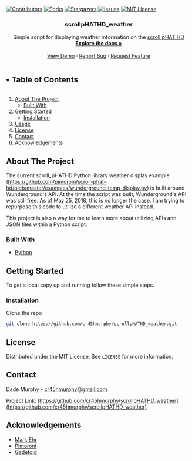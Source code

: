<!--
*** Thanks for checking out the Best-README-Template. If you have a suggestion
*** that would make this better, please fork the repo and create a pull request
*** or simply open an issue with the tag "enhancement".
*** Thanks again! Now go create something AMAZING! :D
***
***
***
*** To avoid retyping too much info. Do a search and replace for the following:
*** github_username, repo_name, twitter_handle, email, project_title, project_description
-->



<!-- PROJECT SHIELDS -->
<!--
*** I'm using markdown "reference style" links for readability.
*** Reference links are enclosed in brackets [ ] instead of parentheses ( ).
*** See the bottom of this document for the declaration of the reference variables
*** for contributors-url, forks-url, etc. This is an optional, concise syntax you may use.
*** https://www.markdownguide.org/basic-syntax/#reference-style-links
-->
[![Contributors][contributors-shield]][contributors-url]
[![Forks][forks-shield]][forks-url]
[![Stargazers][stars-shield]][stars-url]
[![Issues][issues-shield]][issues-url]
[![MIT License][license-shield]][license-url]



<!-- PROJECT LOGO -->
  <h3 align="center">scrollpHATHD_weather</h3>

  <p align="center">
    Simple script for displaying weather information on the <a href="https://shop.pimoroni.com/products/scroll-phat-hd" target="_blank">scroll pHAT HD</a>
    <br />
    <a href="https://github.com/cr45hmurphy/scrollpHATHD_weather"><strong>Explore the docs »</strong></a>
    <br />
    <br />
    <a href=https://github.com/cr45hmurphy/scrollpHATHD_weather>View Demo</a>
    ·
    <a href=https://github.com/cr45hmurphy/scrollpHATHD_weather">Report Bug</a>
    ·
    <a href=https://github.com/cr45hmurphy/scrollpHATHD_weather>Request Feature</a>
  </p>
</p>



<!-- TABLE OF CONTENTS -->
<details open="open">
  <summary><h2 style="display: inline-block">Table of Contents</h2></summary>
  <ol>
    <li>
      <a href="#about-the-project">About The Project</a>
      <ul>
        <li><a href="#built-with">Built With</a></li>
      </ul>
    </li>
    <li>
      <a href="#getting-started">Getting Started</a>
      <ul>
        <li><a href="#installation">Installation</a></li>
      </ul>
    </li>
    <li><a href="#usage">Usage</a></li>
    <li><a href="#license">License</a></li>
    <li><a href="#contact">Contact</a></li>
    <li><a href="#acknowledgements">Acknowledgements</a></li>
  </ol>
</details>



<!-- ABOUT THE PROJECT -->
## About The Project

The current scroll_pHATHD Python library weather display example (https://github.com/pimoroni/scroll-phat-hd/blob/master/examples/wunderground-temp-display.py) is built around Wunderground's API. 
At the time the script was built, Wunderground's API was still free. As of May 25, 2018, this is no longer the case. I am trying to repurpose this code to utilize a different weather API instead.

This project is also a way for me to learn more about utilizing APIs and JSON files within a Python script.

### Built With

* [Python](https://www.python.org/)



<!-- GETTING STARTED -->
## Getting Started

To get a local copy up and running follow these simple steps.

### Installation

Clone the repo
   ```sh
   git clone https://github.com/cr45hmurphy/scrollpHATHD_weather.git
   ```

<!-- LICENSE -->
## License

Distributed under the MIT License. See `LICENSE` for more information.


<!-- CONTACT -->
## Contact

Dade Murphy - cr45hmurphy@gmail.com

Project Link: [https://github.com/cr45hmurphy/scrollpHATHD_weather](https://github.com/cr45hmurphy/scrollpHATHD_weather)



<!-- ACKNOWLEDGEMENTS -->
## Acknowledgements

* [Mark Ehr](https://github.com/wild4gadgets)
* [Pimoroni](https://github.com/pimoroni)
* [Gadetoid](https://github.com/Gadgetoid)





<!-- MARKDOWN LINKS & IMAGES -->
<!-- https://www.markdownguide.org/basic-syntax/#reference-style-links -->
[contributors-shield]: https://img.shields.io/github/contributors/cr45hmurphy/scrollpHATHD_weather.svg?style=for-the-badge
[contributors-url]: https://github.com/cr45hmurphy/scrollpHATHD_weather/graphs/contributors
[forks-shield]: https://img.shields.io/github/forks/cr45hmurphy/scrollpHATHD_weather.svg?style=for-the-badge
[forks-url]: https://github.com/cr45hmurphy/scrollpHATHD_weather/network/members
[stars-shield]: https://img.shields.io/github/stars/cr45hmurphy/scrollpHATHD_weather.svg?style=for-the-badge
[stars-url]: https://github.com/cr45hmurphy/scrollpHATHD_weather/stargazers
[issues-shield]: https://img.shields.io/github/issues/cr45hmurphy/scrollpHATHD_weather.svg?style=for-the-badge
[issues-url]: https://github.com/cr45hmurphy/scrollpHATHD_weather/issues
[license-shield]: https://img.shields.io/github/license/cr45hmurphy/scrollpHATHD_weather.svg?style=for-the-badge
[license-url]: https://github.com/cr45hmurphy/scrollpHATHD_weather/blob/master/LICENSE
